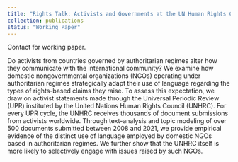 ```yaml
---
title: "Rights Talk: Activists and Governments at the UN Human Rights Council (with Leonardo Arriola and Fiona Shen-Bayh)"
collection: publications
status: "Working Paper"
---
```

Contact for working paper. 

Do activists from countries governed by authoritarian regimes alter how they communicate with the international community? We examine how domestic nongovernmental organizations (NGOs) operating under authoritarian regimes strategically adapt their use of language regarding the types of rights-based claims they raise. To assess this expectation, we draw on activist statements made through the Universal Periodic Review (UPR) instituted by the United Nations Human Rights Council (UNHRC). For every UPR cycle, the UNHRC receives thousands of document submissions from activists worldwide. Through text-analysis and topic modeling of over 500 documents submitted between 2008 and 2021, we provide empirical evidence of the distinct use of language employed by domestic NGOs based in authoritarian regimes. We further show that the UNHRC itself is more likely to selectively engage with issues raised by such NGOs.

